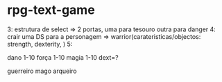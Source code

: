 # rpg-text-game

<!-- 1: criar um novo branch => cópia da estrutura do TodoList+ -->
<!-- 2: estrutura a funcionar => criar o jogo/programa -->

3: estrutura de select => 2 portas, uma para tesouro outra para danger
4: crair uma DS para a personagem => warrior(carateristicas/objectos: strength, dexterity, )
5:

dano 1-10
força 1-10
magia 1-10
dext=?

guerreiro
mago
arqueiro
